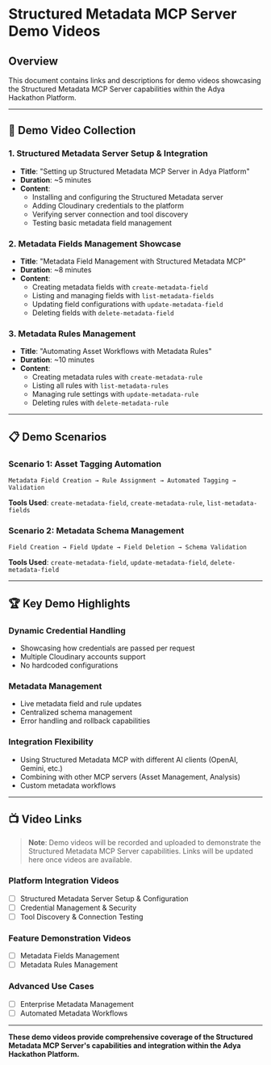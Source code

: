 # Structured Metadata MCP Server Demo Videos

## Overview
This document contains links and descriptions for demo videos showcasing the Structured Metadata MCP Server capabilities within the Adya Hackathon Platform.

---

## 🎥 Demo Video Collection

### **1. Structured Metadata Server Setup & Integration**
- **Title**: "Setting up Structured Metadata MCP Server in Adya Platform"
- **Duration**: ~5 minutes
- **Content**:
  - Installing and configuring the Structured Metadata server
  - Adding Cloudinary credentials to the platform
  - Verifying server connection and tool discovery
  - Testing basic metadata field management

### **2. Metadata Fields Management Showcase**
- **Title**: "Metadata Field Management with Structured Metadata MCP"
- **Duration**: ~8 minutes
- **Content**:
  - Creating metadata fields with `create-metadata-field`
  - Listing and managing fields with `list-metadata-fields`
  - Updating field configurations with `update-metadata-field`
  - Deleting fields with `delete-metadata-field`

### **3. Metadata Rules Management**
- **Title**: "Automating Asset Workflows with Metadata Rules"
- **Duration**: ~10 minutes
- **Content**:
  - Creating metadata rules with `create-metadata-rule`
  - Listing all rules with `list-metadata-rules`
  - Managing rule settings with `update-metadata-rule`
  - Deleting rules with `delete-metadata-rule`

---

## 📋 Demo Scenarios

### **Scenario 1: Asset Tagging Automation**
```
Metadata Field Creation → Rule Assignment → Automated Tagging → Validation
```
**Tools Used**: `create-metadata-field`, `create-metadata-rule`, `list-metadata-fields`

### **Scenario 2: Metadata Schema Management**
```
Field Creation → Field Update → Field Deletion → Schema Validation
```
**Tools Used**: `create-metadata-field`, `update-metadata-field`, `delete-metadata-field`

---

## 🏆 Key Demo Highlights

### **Dynamic Credential Handling**
- Showcasing how credentials are passed per request
- Multiple Cloudinary accounts support
- No hardcoded configurations

### **Metadata Management**
- Live metadata field and rule updates
- Centralized schema management
- Error handling and rollback capabilities

### **Integration Flexibility**
- Using Structured Metadata MCP with different AI clients (OpenAI, Gemini, etc.)
- Combining with other MCP servers (Asset Management, Analysis)
- Custom metadata workflows

---

## 📺 Video Links

> **Note**: Demo videos will be recorded and uploaded to demonstrate the Structured Metadata MCP Server capabilities. Links will be updated here once videos are available.

### Platform Integration Videos
- [ ] Structured Metadata Server Setup & Configuration
- [ ] Credential Management & Security
- [ ] Tool Discovery & Connection Testing

### Feature Demonstration Videos
- [ ] Metadata Fields Management
- [ ] Metadata Rules Management

### Advanced Use Cases
- [ ] Enterprise Metadata Management
- [ ] Automated Metadata Workflows

---

**These demo videos provide comprehensive coverage of the Structured Metadata MCP Server's capabilities and integration within the Adya Hackathon Platform.** 